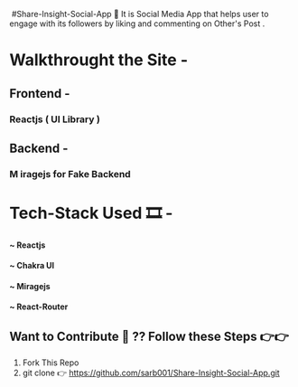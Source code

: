 
﻿ #Share-Insight-Social-App 📙
 It is Social Media App  that helps user to engage  with its followers by liking and commenting on Other's Post .

 # Walkthrought the Site -

 <h2>  Frontend  -  <h3>  Reactjs   (  UI  Library ) </h3>  </h2>  
 <h2>  Backend  -   <h3> M iragejs for Fake Backend </h3> </h2>    

 # Tech-Stack  Used 🎞 -
 <h4> ~ Reactjs  </h4> 
 <h4> ~ Chakra UI  </h4>
 <h4>  ~ Miragejs  </h4>
 <h4> ~ React-Router  </h4>
 
## Want to Contribute 👀 ??   Follow these Steps 👉👉
1) Fork This Repo
2) git clone 👉 https://github.com/sarb001/Share-Insight-Social-App.git

